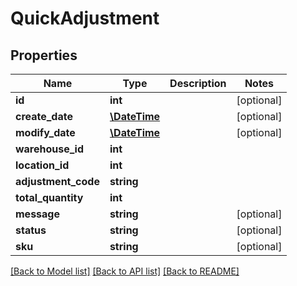 # QuickAdjustment

## Properties
Name | Type | Description | Notes
------------ | ------------- | ------------- | -------------
**id** | **int** |  | [optional] 
**create_date** | [**\DateTime**](\DateTime.md) |  | [optional] 
**modify_date** | [**\DateTime**](\DateTime.md) |  | [optional] 
**warehouse_id** | **int** |  | 
**location_id** | **int** |  | 
**adjustment_code** | **string** |  | 
**total_quantity** | **int** |  | 
**message** | **string** |  | [optional] 
**status** | **string** |  | [optional] 
**sku** | **string** |  | [optional] 

[[Back to Model list]](../README.md#documentation-for-models) [[Back to API list]](../README.md#documentation-for-api-endpoints) [[Back to README]](../README.md)


